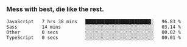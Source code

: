 ### Mess with best, die like the rest.


<!--START_SECTION:waka-->
```text
JavaScript   7 hrs 38 mins   ████████████████████████░   96.83 % 
Sass         14 mins         ░░░░░░░░░░░░░░░░░░░░░░░░░   03.14 % 
Other        0 secs          ░░░░░░░░░░░░░░░░░░░░░░░░░   00.02 % 
TypeScript   0 secs          ░░░░░░░░░░░░░░░░░░░░░░░░░   00.01 %
```
<!--END_SECTION:waka-->
